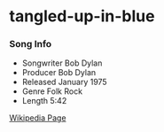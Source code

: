# tangled-up-in-blue

### Song Info
- Songwriter Bob Dylan
- Producer Bob Dylan
- Released January 1975
- Genre Folk Rock
- Length 5:42

[Wikipedia Page](https://en.wikipedia.org/wiki/Tangled_Up_in_Blue)
